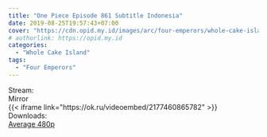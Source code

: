 ```yaml
---
title: "One Piece Episode 861 Subtitle Indonesia"
date: 2019-08-25T19:57:43+07:00
cover: "https://cdn.opid.my.id/images/arc/four-emperors/whole-cake-island.webp" # Optional, cover
# authorlink: https://opid.my.id
categories:
  - "Whole Cake Island"
tags:
  - "Four Emperors"
---
```

<div class="ui menu violet borderless inverted">
  <div class="header item active">
        Stream:
    </div>
  <a class="active item" data-tab="mirror">
    <i class="odnoklassniki icon"></i> Mirror
  </a>
</div>
<div class="ui bottom attached tab segment active" style="border:0 !important;" data-tab="mirror">
{{< iframe link="https://ok.ru/videoembed/2177460865782" >}}
</div>
<div class="ui menu violet borderless inverted">
  <div class="header item active">
        Downloads:
    </div>
  <a class="item nounderline" href="https://ouo.io/QJdod1" target="_blank" rel="dofollow"><i class="google drive icon"></i>
    Average 480p</a>
</div>
